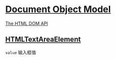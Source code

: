 # [Document Object Model](https://developer.mozilla.org/en-US/docs/Web/API/Document_Object_Model)

[The HTML DOM API](https://developer.mozilla.org/en-US/docs/Web/API/HTML_DOM_API)

## [HTMLTextAreaElement](https://developer.mozilla.org/en-US/docs/Web/API/HTMLTextAreaElement)

`value` 输入框值
